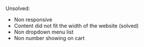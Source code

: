 Unsolved:
- Non responsive
- Content did not fit the width of the website (solved)
- Non dropdown menu list
- Non number showing on cart
